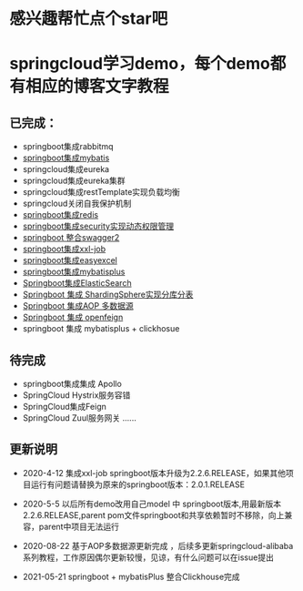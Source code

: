 # 感兴趣帮忙点个star吧
# springcloud学习demo，每个demo都有相应的博客文字教程
## 已完成：
- springboot集成rabbitmq
- [springboot集成mybatis](https://github.com/weihubeats/springcloud-shopping-parent/tree/master/springcloud-shopping-mybatis)
- springcloud集成eureka
- springcloud集成eureka集群
- springcloud集成restTemplate实现负载均衡
- springcloud关闭自我保护机制
- [springboot集成redis](https://github.com/weihubeats/springcloud-shopping-parent/tree/master/springcloud-shopping-redis)
- [springboot集成security实现动态权限管理](https://github.com/weihubeats/springcloud-shopping-parent/tree/master/springcloud-shopping-security)
- [springboot 整合swagger2](https://github.com/weihubeats/springcloud-shopping-parent/tree/master/springcloud-shopping-swagger)
- [springboot集成xxl-job](https://weihubeats.blog.csdn.net/article/details/105448950)
- [springboot集成easyexcel](https://blog.csdn.net/qq_42651904/article/details/105604318)
- [springboot集成mybatisplus](https://blog.csdn.net/qq_42651904/article/details/105934933)
- [Springboot集成ElasticSearch](https://blog.csdn.net/qq_42651904/article/details/106864470)
- [Springboot 集成  ShardingSphere实现分库分表](https://weihubeats.blog.csdn.net/article/details/107448437)
- [Springboot 集成AOP 多数据源](https://weihubeats.blog.csdn.net/article/details/108164425)
- [Springboot 集成 openfeign](https://weihubeats.blog.csdn.net/article/details/108559752)
- springboot 集成 mybatisplus + clickhosue

## 待完成
- springboot集成集成 Apollo
- SpringCloud Hystrix服务容错
- SpringCloud集成Feign
- SpringCloud Zuul服务网关
......

## 更新说明
- 2020-4-12
集成xxl-job  springboot版本升级为2.2.6.RELEASE，如果其他项目运行有问题请替换为原来的springboot版本：2.0.1.RELEASE

- 2020-5-5 以后所有demo改用自己model 中 springboot版本,用最新版本 2.2.6.RELEASE,parent pom文件springboot和共享依赖暂时不移除，向上兼容，parent中项目无法运行
- 2020-08-22  基于AOP多数据源更新完成 ，后续多更新springcloud-alibaba系列教程，工作原因偶尔更新较慢，见谅，有什么问题可以在issue提出
- 2021-05-21 springboot + mybatisPlus 整合Clickhouse完成